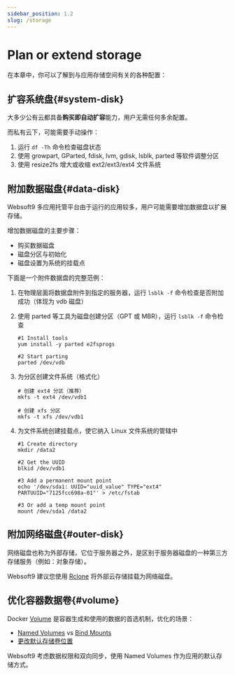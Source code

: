 ```yaml
---
sidebar_position: 1.2
slug: /storage
---
```


# Plan or extend storage

在本章中，你可以了解到与应用存储空间有关的各种配置：  

## 扩容系统盘{#system-disk}

大多少公有云都具备**购买即自动扩容**能力，用户无需任何多余配置。  

而私有云下，可能需要手动操作：

1. 运行 `df -Th` 命令检查磁盘状态
2. 使用 growpart, GParted, fdisk, lvm, gdisk, lsblk, parted 等软件调整分区
3. 使用 resize2fs 增大或收缩 ext2/ext3/ext4 文件系统

## 附加数据磁盘{#data-disk}

Websoft9 多应用托管平台由于运行的应用较多，用户可能需要增加数据盘以扩展存储。

增加数据磁盘的主要步骤：

* 购买数据磁盘
* 磁盘分区与初始化
* 磁盘设置为系统的挂载点

下面是一个附件数据盘的完整范例：  

1. 在物理层面将数据盘附件到指定的服务器，运行 `lsblk -f` 命令检查是否附加成功（体现为 vdb 磁盘）

2. 使用 parted 等工具为磁盘创建分区（GPT 或 MBR），运行 `lsblk -f` 命令检查

   ```
   #1 Install tools
   yum install -y parted e2fsprogs

   #2 Start parting
   parted /dev/vdb
   ```

3. 为分区创建文件系统（格式化）
    ```
    # 创建 ext4 分区（推荐）
    mkfs -t ext4 /dev/vdb1

    # 创建 xfs 分区
    mkfs -t xfs /dev/vdb1
    ```
4. 为文件系统创建挂载点，使它纳入 Linux 文件系统的管辖中

   ```
   #1 Create directory
   mkdir /data2

   #2 Get the UUID
   blkid /dev/vdb1

   #3 Add a permanent mount point
   echo '/dev/sda1: UUID="uuid_value" TYPE="ext4" PARTUUID="7125fcc698a-01"' > /etc/fstab

   #3 Or add a temp mount point
   mount /dev/sda1 /data2
   ```

## 附加网络磁盘{#outer-disk}

网络磁盘也称为外部存储，它位于服务器之外，是区别于服务器磁盘的一种第三方存储服务（例如：对象存储）。    

Websoft9 建议您使用 [Rclone](https://rclone.org/commands/rclone_mount/) 将外部云存储挂载为网络磁盘。  

## 优化容器数据卷{#volume}

Docker [Volume](https://docs.docker.com/storage/volumes/) 是容器生成和使用的数据的首选机制，优化的场景：

- [Named Volumes](https://docs.docker.com/storage/volumes/) vs [Bind Mounts](https://docs.docker.com/storage/bind-mounts/) 
- [更改默认存储卷位置](./docker-server#changepath)

Websoft9 考虑数据权限和双向同步，使用 Named Volumes 作为应用的默认存储方式。  
